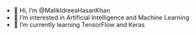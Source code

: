 - 👋 Hi, I’m @MalikIdreesHasanKhan
- 👀 I’m interested in Artificial Intelligence and Machine Learning
- 🌱 I’m currently learning TensorFlow and Keras


<!---
MalikIdreesHasanKhan/MalikIdreesHasanKhan is a ✨ special ✨ repository because its `README.md` (this file) appears on your GitHub profile.
You can click the Preview link to take a look at your changes.
--->
